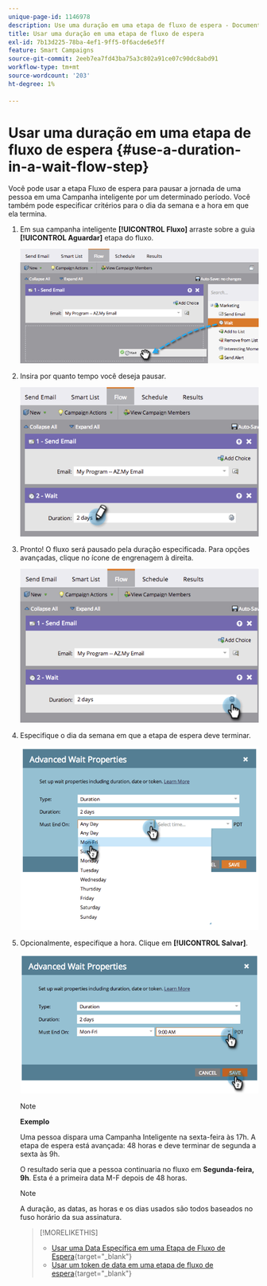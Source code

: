 ```yaml
---
unique-page-id: 1146978
description: Use uma duração em uma etapa de fluxo de espera - Documentação do Marketo - Documentação do produto
title: Usar uma duração em uma etapa de fluxo de espera
exl-id: 7b13d225-78ba-4ef1-9ff5-0f6acde6e5ff
feature: Smart Campaigns
source-git-commit: 2eeb7ea7fd43ba75a3c802a91ce07c90dc8abd91
workflow-type: tm+mt
source-wordcount: '203'
ht-degree: 1%

---
```


# Usar uma duração em uma etapa de fluxo de espera {#use-a-duration-in-a-wait-flow-step}

Você pode usar a etapa Fluxo de espera para pausar a jornada de uma pessoa em uma Campanha inteligente por um determinado período. Você também pode especificar critérios para o dia da semana e a hora em que ela termina.

1. Em sua campanha inteligente **[!UICONTROL Fluxo]** arraste sobre a guia **[!UICONTROL Aguardar]** etapa do fluxo.

   ![](assets/image2014-9-22-11-3a53-3a57.png)

1. Insira por quanto tempo você deseja pausar.

   ![](assets/image2014-9-22-11-3a54-3a0.png)

1. Pronto! O fluxo será pausado pela duração especificada. Para opções avançadas, clique no ícone de engrenagem à direita.

   ![](assets/image2014-9-22-11-3a54-3a7.png)

1. Especifique o dia da semana em que a etapa de espera deve terminar.

   ![](assets/image2014-9-22-11-3a54-3a10.png)

1. Opcionalmente, especifique a hora. Clique em **[!UICONTROL Salvar]**.

   ![](assets/image2014-9-22-11-3a54-3a35.png)

   >[!NOTE]
   >
   >**Exemplo**
   >
   >Uma pessoa dispara uma Campanha Inteligente na sexta-feira às 17h. A etapa de espera está avançada: 48 horas e deve terminar de segunda a sexta às 9h.
   >
   >O resultado seria que a pessoa continuaria no fluxo em **Segunda-feira, 9h**. Esta é a primeira data M-F depois de 48 horas.

   >[!NOTE]
   >
   >A duração, as datas, as horas e os dias usados são todos baseados no fuso horário da sua assinatura.

   >[!MORELIKETHIS]
   >
   >* [Usar uma Data Específica em uma Etapa de Fluxo de Espera](/help/marketo/product-docs/core-marketo-concepts/smart-campaigns/flow-actions/wait/use-a-specific-date-in-a-wait-flow-step.md){target="_blank"}
   >* [Usar um token de data em uma etapa de fluxo de espera](/help/marketo/product-docs/core-marketo-concepts/smart-campaigns/flow-actions/wait/use-a-date-token-in-a-wait-flow-step.md){target="_blank"}
